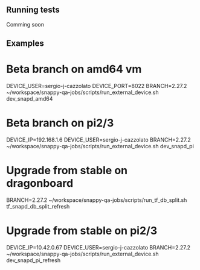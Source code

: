 
## Running tests
Comming soon

## Examples

# Beta branch on amd64 vm
DEVICE_USER=sergio-j-cazzolato DEVICE_PORT=8022 BRANCH=2.27.2 ~/workspace/snappy-qa-jobs/scripts/run_external_device.sh dev_snapd_amd64

# Beta branch on pi2/3
DEVICE_IP=192.168.1.6 DEVICE_USER=sergio-j-cazzolato BRANCH=2.27.2 ~/workspace/snappy-qa-jobs/scripts/run_external_device.sh dev_snapd_pi

# Upgrade from stable on dragonboard
BRANCH=2.27.2 ~/workspace/snappy-qa-jobs/scripts/run_tf_db_split.sh tf_snapd_db_split_refresh

# Upgrade from stable on pi2/3
DEVICE_IP=10.42.0.67 DEVICE_USER=sergio-j-cazzolato BRANCH=2.27.2 ~/workspace/snappy-qa-jobs/scripts/run_external_device.sh dev_snapd_pi_refresh
